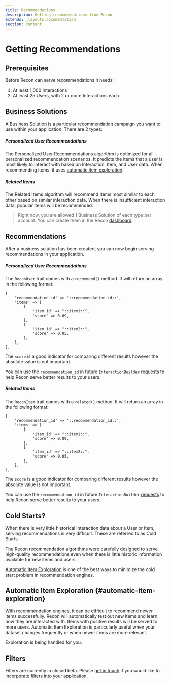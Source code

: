 ```yaml
---
title: Recommendations
description: Getting recommendations from Recon
extends: _layouts.documentation
section: content
---
```


# Getting Recommendations

## Prerequisites

Before Recon can serve recommendations it needs:

1. At least 1,000 Interactions
2. At least 25 Users, with 2 or more Interactions each

## Business Solutions

A Business Solution is a particular recommendation campaign you want to use within your application. There are 2 types:

##### **Personalized User Recommendations**

The Personalized User Recommendations algorithm is optimized for all personalized recommendation scenarios.
It predicts the items that a user is most likely to interact with based on Interaction, Item, and User data. When recommending items, it uses [automatic item exploration](#automatic-item-exploration).

##### **Related Items**

The Related Items algorithm will recommend Items most similar to each other based on similar interaction data. When there is insufficient interaction data, popular items will be recommended.

> Right now, you are allowed 1 Business Solution of each type per account. You can create them in the Recon [dashboard](https://reconengine.ai/dashboard).

## Recommendations

After a business solution has been created, you can now begin serving recommendations in your application.

##### **Personalized User Recommendations**

The `ReconUser` trait comes with a `recommend()` method. It will return an array in the following format:

```
[
    'recommendation_id' => '::recommendation_id::',
    'items' => [
        [
            'item_id' => "::item1::",
            'score' => 0.09,
        ],
        [
            'item_id' => "::item2::",
            'score' => 0.05,
        ],
    ],
],
```

The `score` is a good indicator for comparing different results however the absolute value is not important.

You can use the `recommendation_id` in future `InteractionBuilder` [requests](/docs/laravel/configuration#interactions) to help Recon serve better results to your users.

##### **Related Items**

The `ReconItem` trait comes with a `related()` method. It will return an array in the following format:

```
[
    'recommendation_id' => '::recommendation_id::',
    'items' => [
        [
            'item_id' => "::item1::",
            'score' => 0.09,
        ],
        [
            'item_id' => "::item2::",
            'score' => 0.05,
        ],
    ],
],
```

The `score` is a good indicator for comparing different results however the absolute value is not important.

You can use the `recommendation_id` in future `InteractionBuilder` [requests](/docs/laravel/configuration#interactions) to help Recon serve better results to your users.

## Cold Starts?

When there is very little historical interaction data about a User or Item, serving recommendations is very difficult. These are referred to as Cold Starts.

The Recon recommendation algorithms were carefully designed to serve high-quality recommendations even when there is little historic information available for new items and users.

[Automatic Item Exploration](#automatic-item-exploration) is one of the best ways to minimize the cold start problem in recommendation engines. 

## Automatic Item Exploration {#automatic-item-exploration}

With recommendation engines, it can be difficult to recommend newer items successfully. Recon will automatically test out new items and learn how they are interacted with. Items with positive results
will be served to more users. Automatic Item Exploration is particularly useful when your dataset changes frequently or when newer items are more relevant.

Exploration is being handled for you.

## Filters

Filters are currently in closed beta. Please [get in touch](mailto:contact@reconengine.ai) if you would like to incorporate filters into your application.
